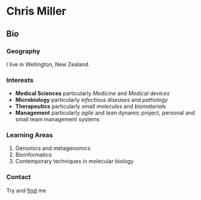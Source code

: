 # Chris Miller
## Bio

### Geography

I live in Wellington, New Zealand.

### Interests

- **Medical Sciences** particularly *Medicine* and *Medical devices*
- **Microbiology** particularly *infectious diseases* and *pathology*
- **Therapeutics** particularly *small molecules* and *biomaterials*
- **Management** particularly *agile* and *lean* dynamic project, personal and small team management systems

### Learning Areas

1. Genomics and metagenomics
2. Bioinformatics
3. Contemporary techniques in molecular biology

### Contact

Try and [find](google.com) me
